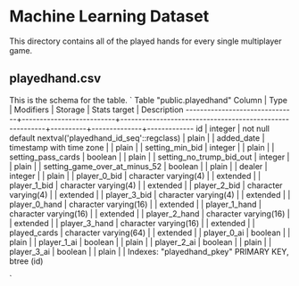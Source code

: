 # Machine Learning Dataset

This directory contains all of the played hands for every single multiplayer game.

## playedhand.csv

This is the schema for the table.
`
                                                                 Table "public.playedhand"
            Column             |           Type           |                        Modifiers                        | Storage  | Stats target | Description 
-------------------------------+--------------------------+---------------------------------------------------------+----------+--------------+-------------
 id                            | integer                  | not null default nextval('playedhand_id_seq'::regclass) | plain    |              | 
 added_date                    | timestamp with time zone |                                                         | plain    |              | 
 setting_min_bid               | integer                  |                                                         | plain    |              | 
 setting_pass_cards            | boolean                  |                                                         | plain    |              | 
 setting_no_trump_bid_out      | integer                  |                                                         | plain    |              | 
 setting_game_over_at_minus_52 | boolean                  |                                                         | plain    |              | 
 dealer                        | integer                  |                                                         | plain    |              | 
 player_0_bid                  | character varying(4)     |                                                         | extended |              | 
 player_1_bid                  | character varying(4)     |                                                         | extended |              | 
 player_2_bid                  | character varying(4)     |                                                         | extended |              | 
 player_3_bid                  | character varying(4)     |                                                         | extended |              | 
 player_0_hand                 | character varying(16)    |                                                         | extended |              | 
 player_1_hand                 | character varying(16)    |                                                         | extended |              | 
 player_2_hand                 | character varying(16)    |                                                         | extended |              | 
 player_3_hand                 | character varying(16)    |                                                         | extended |              | 
 played_cards                  | character varying(64)    |                                                         | extended |              | 
 player_0_ai                   | boolean                  |                                                         | plain    |              | 
 player_1_ai                   | boolean                  |                                                         | plain    |              | 
 player_2_ai                   | boolean                  |                                                         | plain    |              | 
 player_3_ai                   | boolean                  |                                                         | plain    |              | 
Indexes:
    "playedhand_pkey" PRIMARY KEY, btree (id)

`
